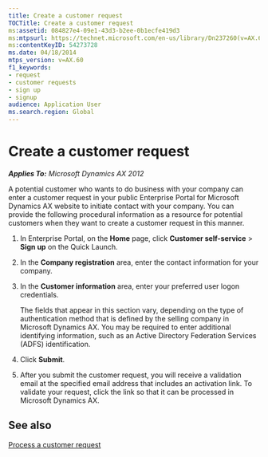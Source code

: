 ```yaml
---
title: Create a customer request
TOCTitle: Create a customer request
ms:assetid: 084827e4-09e1-43d3-b2ee-0b1ecfe419d3
ms:mtpsurl: https://technet.microsoft.com/en-us/library/Dn237260(v=AX.60)
ms:contentKeyID: 54273728
ms.date: 04/18/2014
mtps_version: v=AX.60
f1_keywords:
- request
- customer requests
- sign up
- signup
audience: Application User
ms.search.region: Global
---
```


# Create a customer request 


_**Applies To:** Microsoft Dynamics AX 2012_

A potential customer who wants to do business with your company can enter a customer request in your public Enterprise Portal for Microsoft Dynamics AX website to initiate contact with your company. You can provide the following procedural information as a resource for potential customers when they want to create a customer request in this manner.

1.  In Enterprise Portal, on the **Home** page, click **Customer self-service** \> **Sign up** on the Quick Launch.

2.  In the **Company registration** area, enter the contact information for your company.

3.  In the **Customer information** area, enter your preferred user logon credentials.
    
    The fields that appear in this section vary, depending on the type of authentication method that is defined by the selling company in Microsoft Dynamics AX. You may be required to enter additional identifying information, such as an Active Directory Federation Services (ADFS) identification.

4.  Click **Submit**.

5.  After you submit the customer request, you will receive a validation email at the specified email address that includes an activation link. To validate your request, click the link so that it can be processed in Microsoft Dynamics AX.

## See also

[Process a customer request](process-a-customer-request.md)

  


